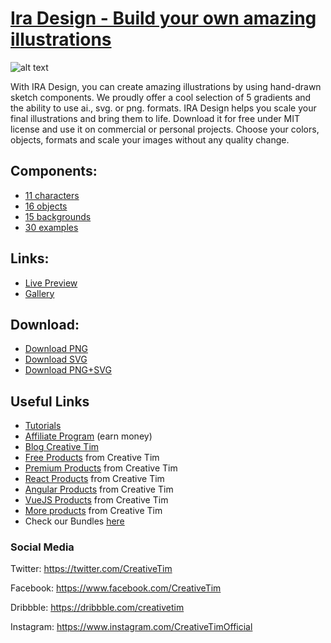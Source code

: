 # [Ira Design - Build your own amazing illustrations](https://www.creative-tim.com/ira-design)

![alt text](https://raw.githubusercontent.com/creativetimofficial/public-assets/master/ira-design/ira-gif.gif)

With IRA Design, you can create amazing illustrations by using hand-drawn sketch components. We proudly offer a cool selection of 5 gradients and the ability to use ai., svg. or png. formats.
IRA Design helps you scale your final illustrations and bring them to life. Download it for free under MIT license and use it on commercial or personal projects. Choose your colors, objects, formats and scale your images without any quality change.

## Components:

+ [11 characters](https://iradesign.io/#show-options)
+ [16 objects](https://iradesign.io/#objects)
+ [15 backgrounds](https://iradesign.io/#backgrounds)
+ [30 examples](https://iradesign.io/gallery/illustrations)

## Links:

+ [Live Preview](https://iradesign.io/)
+ [Gallery](https://iradesign.io/gallery/illustrations)


## Download:

+ [Download PNG](https://github.com/ira-design/ira-illustrations/blob/PNG/PNG.zip?raw=true)
+ [Download SVG](https://github.com/ira-design/ira-illustrations/blob/SVG/SVG.zip?raw=true)
+ [Download PNG+SVG](https://github.com/ira-design/ira-illustrations/blob/ALL/PNG%2BSVG.zip/?raw=true)


## Useful Links

- [Tutorials](https://www.youtube.com/channel/UCVyTG4sCw-rOvB9oHkzZD1w)
- [Affiliate Program](https://www.creative-tim.com/affiliates/new?ref=mk-github-readme) (earn money)
- [Blog Creative Tim](http://blog.creative-tim.com/)
- [Free Products](https://www.creative-tim.com/bootstrap-themes/free?ref=mk-github-readme) from Creative Tim
- [Premium Products](https://www.creative-tim.com/bootstrap-themes/premium?ref=mk-github-readme) from Creative Tim
- [React Products](https://www.creative-tim.com/bootstrap-themes/react-themes?ref=mk-github-readme) from Creative Tim
- [Angular Products](https://www.creative-tim.com/bootstrap-themes/angular-themes?ref=mk-github-readme) from Creative Tim
- [VueJS Products](https://www.creative-tim.com/bootstrap-themes/vuejs-themes?ref=mk-github-readme) from Creative Tim
- [More products](https://www.creative-tim.com/bootstrap-themes?ref=mk-github-readme) from Creative Tim
- Check our Bundles [here](https://www.creative-tim.com/bundles?ref=mk-github-readme)

### Social Media

Twitter: <https://twitter.com/CreativeTim>

Facebook: <https://www.facebook.com/CreativeTim>

Dribbble: <https://dribbble.com/creativetim>

Instagram: <https://www.instagram.com/CreativeTimOfficial>
